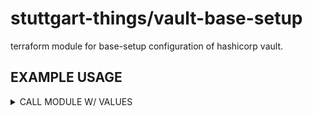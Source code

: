 # stuttgart-things/vault-base-setup

terraform module for base-setup configuration of hashicorp vault.

## EXAMPLE USAGE

<details><summary>CALL MODULE W/ VALUES</summary>

```hcl
module "vault-base-setup" {
  source = "github.com/stuttgart-things/vault-base-setup"
  createDefaultAdminPolicy = true
  secret_engines = [
    {
      path         = "cloud"
      name         = "vsphere"
      description  = "vsphere secrets",
      data_json    = <<EOT
      {
        "ip": "10.31.101.51"
      }
      EOT
    },
    {
      path         = "apps"
      name         = "s3"
      description  = "minio s3 secrets"
      data_json    = <<EOT
      {
        "accessKey": "this",
        "secretKey": "andThat"
      }
      EOT
    }
  ]
  kv_policies = [
    {
      name         = "read-all-s3-kvv2"
      capabilities = <<EOF
path "s3-*/*" {
    capabilities = ["list", "read"]
}
EOF
    },
    {
      name         = "read-write-all-s3-kvv2"
      capabilities = <<EOF
path "s3-*/*" {
    capabilities = ["create", "read", "update", "patch", "list"]
}
EOF
    }
  ]
  enableApproleAuth = true
  approle_roles = [
    {
      name         = "s3"
      token_policies = ["read-all-s3-kvv2", "read-write-all-s3-kvv2"]
    },
    {
      name         = "s4"
      token_policies = ["read-all-s3-kvv2"]
    }
  ]
  enableUserPass = true
  user_list = [
    {
      path         = "auth/userpass/users/user1"
      data_json    = <<EOT
      {
        "password": "helloGitHub",
        "policies": "default, admin"
      }
      EOT
  }
  ]
}

output "role_id" {
    value = module.vault-kvs.role_id
}

output "secret_id" {
    value = module.vault-kvs.secret_id
}
```

<details><summary>EXECUTE TERRAFORM</summary>

```bash
export VAULT_ADDR=${VAULT_ADDR}
export VAULT_TOKEN=${VAULT_TOKEN}

terraform init
terraform validate
terraform plan
terraform apply
```

</details>

## Author Information

```bash
Xiaomin Lai, stuttgart-things 10/2023
Patrick Hermann, stuttgart-things 12/2023
```

## License

Licensed under the Apache License, Version 2.0 (the "License").

You may obtain a copy of the License at [apache.org/licenses/LICENSE-2.0](http://www.apache.org/licenses/LICENSE-2.0).

Unless required by applicable law or agreed to in writing, software distributed under the License is distributed on an _"AS IS"_ basis, without WARRANTIES or conditions of any kind, either express or implied.

See the License for the specific language governing permissions and limitations under the License.
